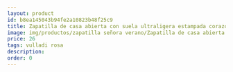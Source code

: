 ```yaml
---
layout: product
id: b8ea145043b94fe2a10823b48f25c9
title: Zapatilla de casa abierta con suela ultraligera estampada corazón 
image: img/productos/zapatilla señora verano/Zapatilla de casa abierta con suela ultraligera estampada corazón =26=vulladi rosa.webp
price: 26
tags: vulladi rosa
description: 
order: 0
---
```


